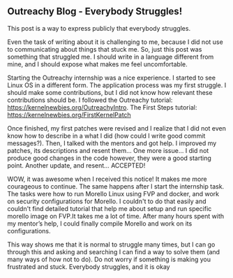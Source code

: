 ## Outreachy Blog - Everybody Struggles!


This post is a way to express publicly that everybody struggles.

Even the task of writing about it is challenging to me, because I did not use to communicating about things that stuck me. So, just this post was something that struggled me. I should write in a language different from mine, and I should expose what makes me feel uncomfortable.

Starting the Outreachy internship was a nice experience. I started to see Linux OS in a different form. The application process was my first struggle. 
I should make some contributions, but I did not know how relevant these contributions should be. 
I followed the Outreachy tutorial: https://kernelnewbies.org/OutreachyIntro. 
The First Steps tutorial: https://kernelnewbies.org/FirstKernelPatch

Once finished, my first patches were revised and I realize that I did not even know how to describe in a what I did (how could I write good commit messages?).
Then, I talked with the mentors and got help. I improved my patches, its descriptions and resent them… One more issue… I did not produce good changes in the code however, they were a good starting point. Another update, and resent… ACCEPTED!

WOW, it was awesome when I received this notice! It makes me more courageous to continue.
The same happens after I start the internship task. The tasks were how to run Morello Linux using FVP and docker, and work on security configurations for Morello.
I couldn't to do that easily and couldn't find detailed tutorial that help me about setup and run specific morello image on FVP.It takes me a lot of time. After many hours spent with my mentor’s help, I could finally compile Morello and work on its configurations.

This way shows me that it is normal to struggle many times, but I can go through this and asking and searching I can find a way to solve them (and many ways of how not to do).
Do not worry if something is making you frustrated and stuck. Everybody struggles, and it is okay 

